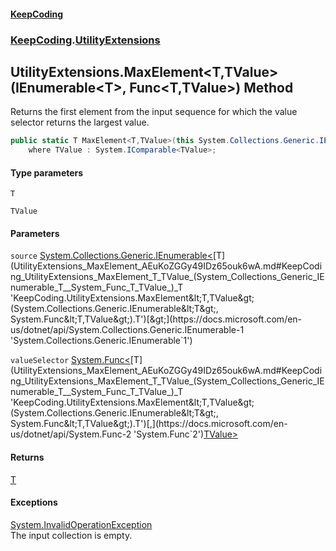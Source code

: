 #### [KeepCoding](index.md 'index')
### [KeepCoding](KeepCoding.md 'KeepCoding').[UtilityExtensions](UtilityExtensions.md 'KeepCoding.UtilityExtensions')
## UtilityExtensions.MaxElement&lt;T,TValue&gt;(IEnumerable&lt;T&gt;, Func&lt;T,TValue&gt;) Method
Returns the first element from the input sequence for which the value selector returns the largest value.
```csharp
public static T MaxElement<T,TValue>(this System.Collections.Generic.IEnumerable<T> source, System.Func<T,TValue> valueSelector)
    where TValue : System.IComparable<TValue>;
```
#### Type parameters
<a name='KeepCoding_UtilityExtensions_MaxElement_T_TValue_(System_Collections_Generic_IEnumerable_T__System_Func_T_TValue_)_T'></a>
`T`  
  
<a name='KeepCoding_UtilityExtensions_MaxElement_T_TValue_(System_Collections_Generic_IEnumerable_T__System_Func_T_TValue_)_TValue'></a>
`TValue`  
  
#### Parameters
<a name='KeepCoding_UtilityExtensions_MaxElement_T_TValue_(System_Collections_Generic_IEnumerable_T__System_Func_T_TValue_)_source'></a>
`source` [System.Collections.Generic.IEnumerable&lt;](https://docs.microsoft.com/en-us/dotnet/api/System.Collections.Generic.IEnumerable-1 'System.Collections.Generic.IEnumerable`1')[T](UtilityExtensions_MaxElement_AEuKoZGGy49IDz65ouk6wA.md#KeepCoding_UtilityExtensions_MaxElement_T_TValue_(System_Collections_Generic_IEnumerable_T__System_Func_T_TValue_)_T 'KeepCoding.UtilityExtensions.MaxElement&lt;T,TValue&gt;(System.Collections.Generic.IEnumerable&lt;T&gt;, System.Func&lt;T,TValue&gt;).T')[&gt;](https://docs.microsoft.com/en-us/dotnet/api/System.Collections.Generic.IEnumerable-1 'System.Collections.Generic.IEnumerable`1')  
  
<a name='KeepCoding_UtilityExtensions_MaxElement_T_TValue_(System_Collections_Generic_IEnumerable_T__System_Func_T_TValue_)_valueSelector'></a>
`valueSelector` [System.Func&lt;](https://docs.microsoft.com/en-us/dotnet/api/System.Func-2 'System.Func`2')[T](UtilityExtensions_MaxElement_AEuKoZGGy49IDz65ouk6wA.md#KeepCoding_UtilityExtensions_MaxElement_T_TValue_(System_Collections_Generic_IEnumerable_T__System_Func_T_TValue_)_T 'KeepCoding.UtilityExtensions.MaxElement&lt;T,TValue&gt;(System.Collections.Generic.IEnumerable&lt;T&gt;, System.Func&lt;T,TValue&gt;).T')[,](https://docs.microsoft.com/en-us/dotnet/api/System.Func-2 'System.Func`2')[TValue](UtilityExtensions_MaxElement_AEuKoZGGy49IDz65ouk6wA.md#KeepCoding_UtilityExtensions_MaxElement_T_TValue_(System_Collections_Generic_IEnumerable_T__System_Func_T_TValue_)_TValue 'KeepCoding.UtilityExtensions.MaxElement&lt;T,TValue&gt;(System.Collections.Generic.IEnumerable&lt;T&gt;, System.Func&lt;T,TValue&gt;).TValue')[&gt;](https://docs.microsoft.com/en-us/dotnet/api/System.Func-2 'System.Func`2')  
  
#### Returns
[T](UtilityExtensions_MaxElement_AEuKoZGGy49IDz65ouk6wA.md#KeepCoding_UtilityExtensions_MaxElement_T_TValue_(System_Collections_Generic_IEnumerable_T__System_Func_T_TValue_)_T 'KeepCoding.UtilityExtensions.MaxElement&lt;T,TValue&gt;(System.Collections.Generic.IEnumerable&lt;T&gt;, System.Func&lt;T,TValue&gt;).T')  
#### Exceptions
[System.InvalidOperationException](https://docs.microsoft.com/en-us/dotnet/api/System.InvalidOperationException 'System.InvalidOperationException')  
The input collection is empty.
